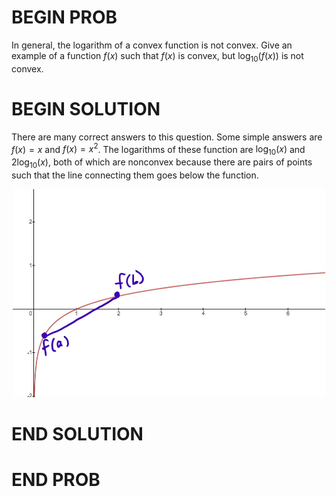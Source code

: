 # BEGIN PROB

In general, the logarithm of a convex function is not convex. Give an example of a function $f(x)$ such that $f(x)$ is convex, but $\log_{10}(f(x))$ is not convex.

# BEGIN SOLUTION

There are many correct answers to this question. Some simple answers are $f(x) = x$ and $f(x) = x^2$. The logarithms of these function are $\log_{10}(x)$ and $2\log_{10}(x)$, both of which are nonconvex because there are pairs of points such that the line connecting them goes below the function.

<center><img src="../../assets/images/sp23-midterm1/p3/3.jpg" width="500" height="333"></center>

# END SOLUTION

# END PROB